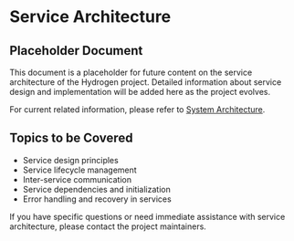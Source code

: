 # Service Architecture

## Placeholder Document

This document is a placeholder for future content on the service architecture of the Hydrogen project. Detailed information about service design and implementation will be added here as the project evolves.

For current related information, please refer to [System Architecture](/docs/reference/system_architecture.md).

## Topics to be Covered

- Service design principles
- Service lifecycle management
- Inter-service communication
- Service dependencies and initialization
- Error handling and recovery in services

If you have specific questions or need immediate assistance with service architecture, please contact the project maintainers.

